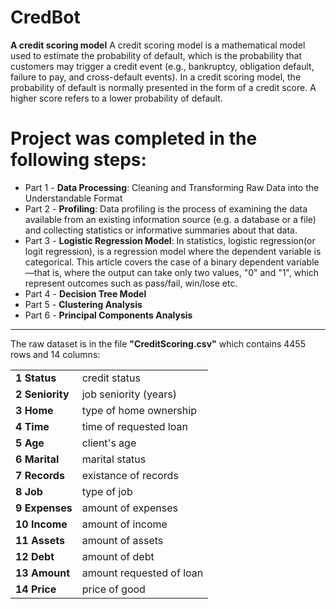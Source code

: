 CredBot
=============
**A credit scoring model** A credit scoring model is a mathematical model used to estimate the probability of default, which is the probability that customers may trigger a credit event (e.g., bankruptcy, obligation default, failure to pay, and cross-default events). In a credit scoring model, the probability of default is normally presented in the form of a credit score. A higher score refers to a lower probability of default.



**Project was completed in the following steps:**
=============
* Part 1 - **Data Processing**: Cleaning and Transforming Raw Data into the Understandable Format
* Part 2 - **Profiling**: Data profiling is the process of examining the data available from an existing information source (e.g. a database or a file) and collecting statistics or informative summaries about that data.
* Part 3 - **Logistic Regression Model**: In statistics, logistic regression(or logit regression), is a regression model where the dependent variable is categorical. This article covers the case of a binary dependent variable—that is, where the output can take only two values, "0" and "1", which represent outcomes such as pass/fail, win/lose etc.
* Part 4 - **Decision Tree Model**
* Part 5 - **Clustering Analysis**
* Part 6 - **Principal Components Analysis**

------------
The raw dataset is in the file **"CreditScoring.csv"** which contains 4455 rows and 14 columns:

<table>
<tbody>
<tr><td><b>1  Status</b></td> <td>credit status</td></tr>
<tr><td><b>2  Seniority</b></td> <td>job seniority (years)</td></tr>
<tr><td><b>3  Home</b></td> <td>type of home ownership</td></tr>
<tr><td><b>4  Time</b></td> <td>time of requested loan</td></tr>
<tr><td><b>5  Age</b></td> <td>client's age </td></tr>
<tr><td><b>6  Marital</b></td> <td>marital status </td></tr>
<tr><td><b>7  Records</b></td> <td>existance of records</td></tr>
<tr><td><b>8  Job</b></td> <td>type of job</td></tr>
<tr><td><b>9  Expenses</b></td> <td> amount of expenses</td></tr>
<tr><td><b>10 Income</b></td> <td> amount of income</td></tr>
<tr><td><b>11 Assets</b></td> <td> amount of assets</td></tr>
<tr><td><b>12 Debt</b></td> <td> amount of debt</td></tr>
<tr><td><b>13 Amount</b></td> <td> amount requested of loan</td></tr>
<tr><td><b>14 Price</b></td> <td> price of good</td></tr>
</tbody>
</table>
